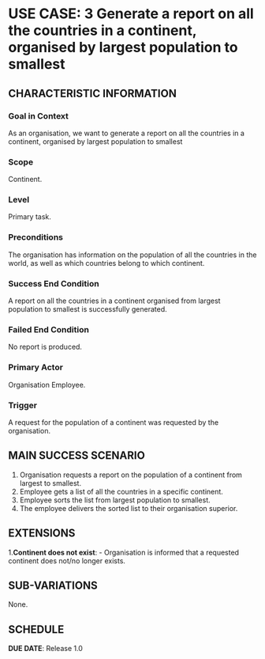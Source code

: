 # USE CASE: 3 Generate a report on all the countries in a continent, organised by largest population to smallest

## CHARACTERISTIC INFORMATION

### Goal in Context

As an organisation, we want to generate a report on all the countries in a continent, organised by largest population to smallest

### Scope

Continent.

### Level

Primary task.

### Preconditions

The organisation has information on the population of all the countries in the world, as well as which countries belong to which continent.

### Success End Condition

A report on all the countries in a continent organised from largest population to smallest is successfully generated.

### Failed End Condition

No report is produced.

### Primary Actor

Organisation Employee.

### Trigger

A request for the population of a continent was requested by the organisation.

## MAIN SUCCESS SCENARIO

1. Organisation requests a report on the population of a continent from largest to smallest.
2. Employee gets a list of all the countries in a specific continent.
3. Employee sorts the list from largest population to smallest.
4. The employee delivers the sorted list to their organisation superior.

## EXTENSIONS

1.**Continent does not exist**:
    - Organisation is informed that a requested continent does not/no longer exists.

## SUB-VARIATIONS

None.

## SCHEDULE

**DUE DATE**: Release 1.0
